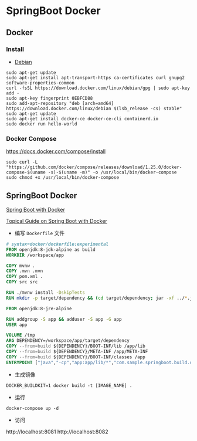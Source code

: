 # SpringBoot Docker

## Docker

### Install

- [Debian](https://docs.docker.com/install/linux/docker-ce/debian)

```shell script
sudo apt-get update
sudo apt-get install apt-transport-https ca-certificates curl gnupg2 software-properties-common
curl -fsSL https://download.docker.com/linux/debian/gpg | sudo apt-key add -
sudo apt-key fingerprint 0EBFCD88
sudo add-apt-repository "deb [arch=amd64] https://download.docker.com/linux/debian $(lsb_release -cs) stable"
sudo apt-get update
sudo apt-get install docker-ce docker-ce-cli containerd.io
sudo docker run hello-world
```
  
### Docker Compose

https://docs.docker.com/compose/install

```shell script
sudo curl -L "https://github.com/docker/compose/releases/download/1.25.0/docker-compose-$(uname -s)-$(uname -m)" -o /usr/local/bin/docker-compose
sudo chmod +x /usr/local/bin/docker-compose
```

## SpringBoot Docker

[Spring Boot with Docker](https://spring.io/guides/gs/spring-boot-docker/)

[Topical Guide on Spring Boot with Docker](https://spring.io/guides/topicals/spring-boot-docker)

- 编写 `Dockerfile` 文件

```dockerfile
# syntax=docker/dockerfile:experimental
FROM openjdk:8-jdk-alpine as build
WORKDIR /workspace/app

COPY mvnw .
COPY .mvn .mvn
COPY pom.xml .
COPY src src

RUN ./mvnw install -DskipTests
RUN mkdir -p target/dependency && (cd target/dependency; jar -xf ../*.jar)

FROM openjdk:8-jre-alpine

RUN addgroup -S app && adduser -S app -G app
USER app

VOLUME /tmp
ARG DEPENDENCY=/workspace/app/target/dependency
COPY --from=build ${DEPENDENCY}/BOOT-INF/lib /app/lib
COPY --from=build ${DEPENDENCY}/META-INF /app/META-INF
COPY --from=build ${DEPENDENCY}/BOOT-INF/classes /app
ENTRYPOINT ["java","-cp","app:app/lib/*","com.sample.springboot.build.docker.Application"]
```

- 生成镜像

```shell script
DOCKER_BUILDKIT=1 docker build -t [IMAGE_NAME] .
```

- 运行

```shell script
docker-compose up -d
```

- 访问

http://localhost:8081
http://localhost:8082
